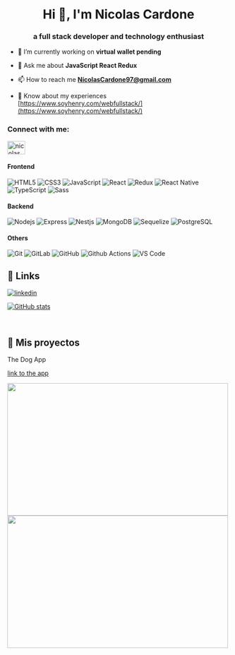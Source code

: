 <h1 align="center">Hi 👋, I'm Nicolas Cardone</h1>
<h3 align="center">a full stack developer and technology enthusiast</h3>

- 🔭 I’m currently working on **virtual wallet pending**

<!-- - 👨‍💻 All of my projects are available at [pending](pending) -->

- 💬 Ask me about **JavaScript React Redux**

- 📫 How to reach me **NicolasCardone97@gmail.com**

- 📄 Know about my experiences [https://www.soyhenry.com/webfullstack/](https://www.soyhenry.com/webfullstack/)

<h3 align="left">Connect with me:</h3>
<p align="left">
<a href="https://linkedin.com/in/nicolas cardone" target="blank"><img align="center" src="https://raw.githubusercontent.com/rahuldkjain/github-profile-readme-generator/master/src/images/icons/Social/linked-in-alt.svg" alt="nicolas cardone" height="30" width="40" /></a>
</p>

#### Frontend
![HTML5](https://img.shields.io/badge/-HTML5-%23E44D27?style=flat-square&logo=html5&logoColor=ffffff)
![CSS3](https://img.shields.io/badge/-CSS3-%231572B6?style=flat-square&logo=css3)
![JavaScript](https://img.shields.io/badge/-JavaScript-%23F7DF1C?style=flat-square&logo=javascript&logoColor=000000&labelColor=%23F7DF1C&color=%23FFCE5A)
![React](https://img.shields.io/badge/-React-%23282C34?style=flat-square&logo=react)
![Redux](https://img.shields.io/badge/-Redux-white?style=flat-square&logo=Redux&logoColor=9c23d2)
![React Native](https://img.shields.io/badge/-ReactNative-%23282C34?style=flat-square&logo=react)
![TypeScript](https://img.shields.io/badge/-TypeScript-%23F7DF1C?style=flat-square&logo=TypeScript)
![Sass](https://img.shields.io/badge/-Sass-%23CC6699?style=flat-square&logo=sass&logoColor=ffffff)

#### Backend
![Nodejs](https://img.shields.io/badge/-Nodejs-black?style=flat-square&logo=Node.js)
![Express](https://img.shields.io/badge/-Express-%23E44D27?style=flat-square&logo=Express)
![Nestjs](https://img.shields.io/badge/-Nestjs-black?style=flat-square&logo=Nestjs&logoColor=f2003c)
![MongoDB](https://img.shields.io/badge/-MongoDB-grey?style=flat-square&logo=mongodb)
![Sequelize](https://img.shields.io/badge/-Sequelize-black?style=flat-square&logo=Sequelize)
![PostgreSQL](https://img.shields.io/badge/-PostgreSQL-336791?style=flat-square&logo=postgresql)

#### Others
![Git](https://img.shields.io/badge/-Git-%23F05032?style=flat-square&logo=git&logoColor=%23ffffff)
![GitLab](https://img.shields.io/badge/-GitLab-FCA121?style=flat-square&logo=gitlab)
![GitHub](https://img.shields.io/badge/-GitHub-181717?style=flat-square&logo=github)
![Github Actions](http://img.shields.io/badge/-Github%20Actions-2088FF?style=flat-square&logo=github-actions&logoColor=ffffff)
![VS Code](http://img.shields.io/badge/-VS%20Code-007ACC?style=flat-square&logo=visual-studio-code&logoColor=ffffff)


  
## 🔗 Links
<!-- [![portfolio](https://img.shields.io/badge/my_portfolio-000?style=for-the-badge&logo=ko-fi&logoColor=white)](https://portfolio-zeta-green.vercel.app/) -->

[![linkedin](https://img.shields.io/badge/linkedin-0A66C2?style=for-the-badge&logo=linkedin&logoColor=white)](https://www.linkedin.com/in/nicolas-cardone/)

  
[![GitHub stats](https://github-readme-stats.vercel.app/api?username=enodrac)](https://github.com/anuraghazra/github-readme-stats)

&nbsp;

## :pushpin: Mis proyectos
The Dog App
 
<p>
 <a href ="https://github.com/enodrac/PI-Dogs-FT14a"></a>
</p>
<p>
  <a href ="https://web-dogs-enodrac.vercel.app/">link to the app</a>
</p>
<img width="500px" height="300px" src="https://cdn.discordapp.com/attachments/869254384566022157/880585733985939486/unknown.png">
<img width="500px" height="300px" src="https://cdn.discordapp.com/attachments/869254384566022157/880585737756606464/unknown.png">

